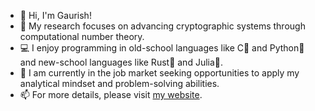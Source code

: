 - 👋 Hi, I'm Gaurish!
- 📜 My research focuses on advancing cryptographic systems through computational number theory.
- 💻 I enjoy programming in old-school languages like C🐧 and Python🐍 and new-school languages like Rust🦀 and Julia🔬.
- 🌱 I am currently in the job market seeking opportunities to apply my analytical mindset and problem-solving abilities.
- 📫 For more details, please visit [my website](https://gkorpal.github.io/).

<!---
gkorpal/gkorpal is a ✨ special ✨ repository because its `README.md` (this file) appears on your GitHub profile.
You can click the Preview link to take a look at your changes.
--->
